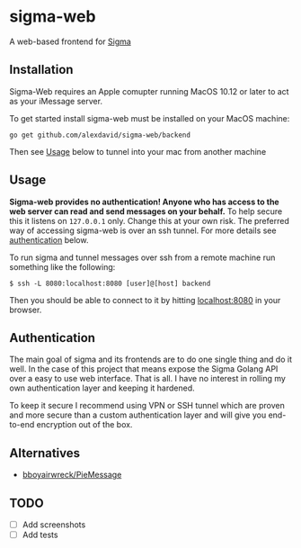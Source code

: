 # sigma-web

A web-based frontend for [Sigma](https://github.com/alexdavid/sigma)

## Installation
Sigma-Web requires an Apple comupter running MacOS 10.12 or later to act as your iMessage server.

To get started install sigma-web must be installed on your MacOS machine:
```shell
go get github.com/alexdavid/sigma-web/backend
```
Then see [Usage](#Usage) below to tunnel into your mac from another machine

## Usage
**Sigma-web provides no authentication! Anyone who has access to the web server can read and send messages on your behalf.**
To help secure this it listens on `127.0.0.1` only. Change this at your own risk. The preferred way of accessing sigma-web is over an ssh tunnel. For more details see [authentication](#Authentication) below.

To run sigma and tunnel messages over ssh from a remote machine run something like the following:
```shell
$ ssh -L 8080:localhost:8080 [user]@[host] backend
```
Then you should be able to connect to it by hitting [localhost:8080](http://localhost:8080) in your browser.


## Authentication
The main goal of sigma and its frontends are to do one single thing and do it well. In the case of this project that means expose the Sigma Golang API over a easy to use web interface. That is all. I have no interest in rolling my own authentication layer and keeping it hardened.

To keep it secure I recommend using VPN or SSH tunnel which are proven and more secure than a custom authentication layer and will give you end-to-end encryption out of the box.


## Alternatives
* [bboyairwreck/PieMessage](https://github.com/bboyairwreck/PieMessage)

## TODO
  - [ ] Add screenshots
  - [ ] Add tests
